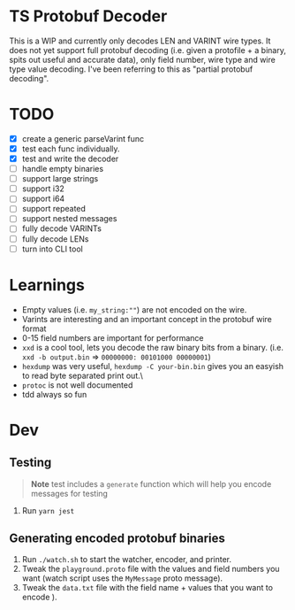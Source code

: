 # TS Protobuf Decoder

This is a WIP and currently only decodes LEN and VARINT wire types. It does not yet support full protobuf decoding (i.e. given a protofile + a binary, spits out useful and accurate data), only field number, wire type and wire type value decoding. I've been referring to this as "partial protobuf decoding".

# TODO

- [x] create a generic parseVarint func
- [x] test each func individually.
- [x] test and write the decoder
- [ ] handle empty binaries
- [ ] support large strings
- [ ] support i32
- [ ] support i64
- [ ] support repeated
- [ ] support nested messages
- [ ] fully decode VARINTs
- [ ] fully decode LENs
- [ ] turn into CLI tool

# Learnings

- Empty values (i.e. `my_string:""`) are not encoded on the wire.
- Varints are interesting and an important concept in the protobuf wire format
- 0-15 field numbers are important for performance
- `xxd` is a cool tool, lets you decode the raw binary bits from a binary. (i.e. `xxd -b output.bin` => `00000000: 00101000 00000001`)
- `hexdump` was very useful, `hexdump -C your-bin.bin` gives you an easyish to read byte separated print out.\
- `protoc` is not well documented
- tdd always so fun

# Dev

## Testing

> **Note**
> test includes a `generate` function which will help you encode messages for testing

1. Run `yarn jest`

## Generating encoded protobuf binaries

1. Run `./watch.sh` to start the watcher, encoder, and printer.
2. Tweak the `playground.proto` file with the values and field numbers you want (watch script uses the `MyMessage` proto message).
3. Tweak the `data.txt` file with the field name + values that you want to encode ).
